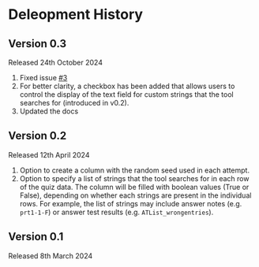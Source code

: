 <!--
Copyright 2024 by Jonas Lache <jonas.lache@hs-ruhrwest.de>
SPDX-License-Identifier: GPL-3.0-or-later
-->

# Deleopment History

## Version 0.3

Released 24th October 2024

1. Fixed issue [#3](https://github.com/jonaslache/STACK-Response-File-Processor/issues/3)
2. For better clarity, a checkbox has been added that allows users to control the display of the text field for custom strings that the tool searches for (introduced in v0.2).
3. Updated the docs

## Version 0.2

Released 12th April 2024

1. Option to create a column with the random seed used in each attempt.
1. Option to specify a list of strings that the tool searches for in each row of the quiz data. The column will be filled with boolean values (True or False), depending on whether each strings are present in the individual rows. For example, the list of strings may include answer notes (e.g. `prt1-1-F`) or answer test results (e.g. `ATList_wrongentries`).

## Version 0.1

Released 8th March 2024
